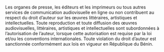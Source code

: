 Les organes de presse, les éditeurs et les imprimeurs ou tous autres services de communication audiovisuelle en ligne ou non contribuent au respect du droit d’auteur sur les œuvres littéraires, artistiques et intellectuelles.
Toute reproduction et toute diffusion des œuvres audiovisuelles, littéraires, artistiques et intellectuelles sont subordonnées à l’autorisation de l’auteur, lorsque cette autorisation est requise par la loi et/ou les conventions internationales.
Toute violation du droit d’auteur est sanctionnée conformément aux lois en vigueur en République du Bénin.